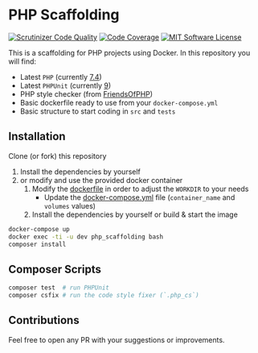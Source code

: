 # PHP Scaffolding

[![Scrutinizer Code Quality](https://scrutinizer-ci.com/g/Chemaclass/php-scaffolding/badges/quality-score.png?b=master)](https://scrutinizer-ci.com/g/Chemaclass/php-scaffolding/?branch=master)
[![Code Coverage](https://scrutinizer-ci.com/g/Chemaclass/php-scaffolding/badges/coverage.png?b=master)](https://scrutinizer-ci.com/g/Chemaclass/php-scaffolding/?branch=master)
[![MIT Software License](https://img.shields.io/badge/license-MIT-blue.svg?style=flat-square)](LICENSE.md)

This is a scaffolding for PHP projects using Docker. In this repository you will find:

* Latest `PHP` (currently [7.4](https://en.wikipedia.org/wiki/PHP#Release_history))
* Latest `PHPUnit` (currently [9](https://phpunit.de/announcements/phpunit-9.html))
* PHP style checker (from [FriendsOfPHP](https://github.com/FriendsOfPHP/PHP-CS-Fixer))
* Basic dockerfile ready to use from your `docker-compose.yml`
* Basic structure to start coding in `src` and `tests`

## Installation

Clone (or fork) this repository
1. Install the dependencies by yourself
2. or modify and use the provided docker container
   1. Modify the [dockerfile](devops/dev/php.dockerfile) in order to adjust the `WORKDIR` to your needs
      * Update the [docker-compose.yml](docker-compose.yml) file (`container_name` and `volumes` values)
   2. Install the dependencies by yourself or build & start the image

```bash
docker-compose up
docker exec -ti -u dev php_scaffolding bash
composer install
```

## Composer Scripts

```bash
composer test  # run PHPUnit
composer csfix # run the code style fixer (`.php_cs`)
```

## Contributions

Feel free to open any PR with your suggestions or improvements.
